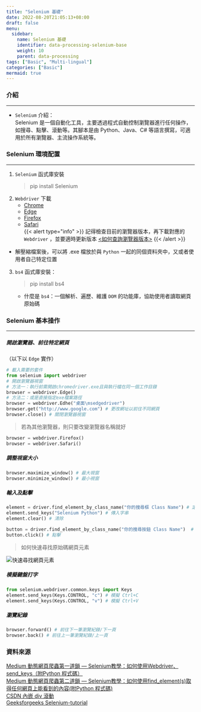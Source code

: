 ```yaml
---
title: "Selenium 基礎"
date: 2022-08-20T21:05:13+08:00
draft: false
menu:
  sidebar:
    name: Selenium 基礎
    identifier: data-processing-selenium-base
    weight: 10
    parent: data-processing
tags: ["Basic", "Multi-lingual"]
categories: ["Basic"]
mermaid: true
---
```


### 介紹
***
- `Selenium` 介紹：  
Selenium 是一個自動化工具，主要透過程式自動控制瀏覽器進行任何操作，如搜尋、點擊、滾動等。其腳本是由 Python、Java、C# 等語言撰寫，可適用於所有瀏覽器、主流操作系統等。

### Selenium 環境配置
***
1. `Selenium` 函式庫安裝
    > pip install Selenium
2. `Webdriver` 下載  
    - [Chrome](https://sites.google.com/a/chromium.org/chromedriver/downloads)
    - [Edge](https://developer.microsoft.com/en-us/microsoft-edge/tools/webdriver/)
    - [Firefox](https://github.com/mozilla/geckodriver/releases)
    - [Safari](https://webkit.org/blog/6900/webdriver-support-in-safari-10/)  
{{< alert type="info" >}} 記得檢查目前的瀏覽器版本，再下載對應的 `Webdriver` ，並要適時更新版本 
[<如何查詢瀏覽器版本>](https://www.ozchamp.com/professionals-d922-n1.html) {{< /alert >}}
  - 解壓縮檔案後，可以將 .exe 檔放於與 `Python` 一起的同個資料夾中，又或者使用者自己特定位置

3. `bs4` 函式庫安裝：
    > pip install bs4  
    
    - 什麼是 `bs4`：一個解析、遍歷、維護 `DOM` 的功能庫，協助使用者讀取網頁原始碼

### Selenium 基本操作
***
##### 開啟瀏覽器、前往特定網頁
（以下以 `Edge` 實作）
```Python
# 載入需要的套件
from selenium import webdriver
# 開啟瀏覽器視窗
# 方法一：執行前需開啟chromedriver.exe且與執行檔在同一個工作目錄
browser = webdriver.Edge()
# 方法二：或是直接指定exe檔案路徑
browser = webdriver.Edhe("桌面\msedgedriver")
browser.get("http://www.google.com") # 更改網址以前往不同網頁
browser.close() # 關閉瀏覽器視窗
```
> 若為其他瀏覽器，則只要改變瀏覽器名稱就好
```Python
browser = webdriver.Firefox()
browser = webdriver.Safari()
```
##### 調整視窗大小
```Python
browser.maximize_window() # 最大視窗
browser.minimize_window() # 最小視窗
```
##### 輸入及點擊
```Python
element = driver.find_element_by_class_name("你的搜尋框 Class Name") # 定位搜尋框
element.send_keys("Selenium Python") # 傳入字串
element.clear() # 清除

button = driver.find_element_by_class_name("你的搜尋按鈕 Class Name")  # 定位搜尋按鈕
button.click() # 點擊
```
> 如何快速尋找原始碼網頁元素  

![快速尋找網頁元素](快速尋找網頁元素_.gif)
##### 模擬鍵盤打字
```Python
from selenium.webdriver.common.keys import Keys
element.send_keys(Keys.CONTROL, "c") # 模擬 Ctrl+C
element.send_keys(Keys.CONTROL, "v") # 模擬 Ctrl+V
```
##### 瀏覽紀錄
```Python
browser.forward() # 前往下一筆瀏覽紀錄/下一頁
browser.back() # 前往上一筆瀏覽紀錄/上一頁
```

### 資料來源
<!-- [CSDN Python combine Vue](https://blog.csdn.net/m0_38051293/article/details/101382493)   -->
[Medium 動態網頁爬蟲第一道鎖 — Selenium教學：如何使用Webdriver、send_keys（附Python 程式碼）](https://reurl.cc/ERoZOR)  
[Medium 動態網頁爬蟲第二道鎖 — Selenium教學：如何使用find_element(s)取得任何網頁上能看到的內容(附Python 程式碼)](https://reurl.cc/4po323)  
[CSDN 內嵌 div 滾動](https://blog.csdn.net/LYX_WIN/article/details/119972741)  
[Geeksforgeeks Selenium-tutorial](https://www.geeksforgeeks.org/selenium-python-tutorial/)